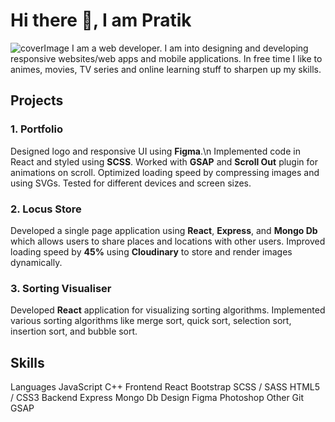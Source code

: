 # Hi there 👋, I am Pratik
![coverImage](https://res.cloudinary.com/pratikwaghmare-space/image/upload/v1608700788/LinkedIn-cover-v3_nf6qid.jpg)
I am a web developer. I am into designing and developing responsive websites/web apps and mobile applications.
In free time I like to animes, movies, TV series and online learning stuff to sharpen up my skills.

## Projects
### 1. Portfolio
Designed logo and responsive UI using __Figma__.\n
Implemented code in React and styled using __SCSS__.
Worked with __GSAP__ and __Scroll Out__ plugin for animations on scroll.
Optimized loading speed by compressing images and using SVGs.
Tested for different devices and screen sizes.

### 2. Locus Store
Developed a single page application using __React__, __Express__, and __Mongo Db__ which allows users to share places and locations with other users.
Improved loading speed by __45%__ using __Cloudinary__ to store and render images dynamically.

### 3. Sorting Visualiser
Developed __React__ application for visualizing sorting algorithms.
Implemented various sorting algorithms like merge sort, quick sort, selection sort, insertion sort, and bubble sort.

## Skills
Languages
JavaScript
C++
Frontend
React
Bootstrap
SCSS / SASS
HTML5 / CSS3
Backend
Express
Mongo Db
Design
Figma
Photoshop
Other
Git
GSAP
<!--
**pratik-waghmare/pratik-waghmare** is a ✨ _special_ ✨ repository because its `README.md` (this file) appears on your GitHub profile.

Here are some ideas to get you started:

- 🔭 I’m currently working on ...
- 🌱 I’m currently learning ...
- 👯 I’m looking to collaborate on ...
- 🤔 I’m looking for help with ...
- 💬 Ask me about ...
- 📫 How to reach me: ...
- 😄 Pronouns: ...
- ⚡ Fun fact: ...
-->
